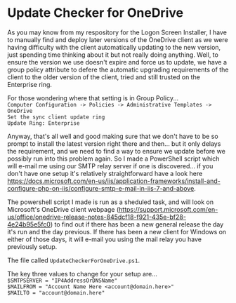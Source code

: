 # Update Checker for OneDrive

As you may know from my respository for the Logon Screen Installer, I have to manually find and deploy later versions of the OneDrive client as we were having difficulty with the client automatically updating to the new version, just spending time thinking about it but not really doing anything. Well, to ensure the version we use doesn't expire and force us to update, we have a group policy attribute to defere the automatic upgrading requirements of the client to the older version of the client, tried and still trusted on the Enterprise ring.

For those wondering where that setting is in Group Policy...<br>
`Computer Configuration -> Policies -> Administrative Templates -> OneDrive`<br>
`Set the sync client update ring`<br>
`Update Ring: Enterprise`

Anyway, that's all well and good making sure that we don't have to be so prompt to install the latest version right there and then... but it only delays the requirement, and we need to find a way to ensure we update before we possibly run into this problem again. So I made a PowerShell script which will e-mail me using our SMTP relay server if one is discovered... if you don't have one setup it's relatively straightforward have a look here https://docs.microsoft.com/en-us/iis/application-frameworks/install-and-configure-php-on-iis/configure-smtp-e-mail-in-iis-7-and-above.

The powershell script I made is run as a sheduled task, and will look on Microsoft's OneDrive client webpage (https://support.microsoft.com/en-us/office/onedrive-release-notes-845dcf18-f921-435e-bf28-4e24b95e5fc0) to find out if there has been a new general release the day it's run and the day previous. If there has been a new client for Windows on either of those days, it will e-mail you using the mail relay you have previously setup.

The file called `UpdateCheckerForOneDrive.ps1`.

The key three values to change for your setup are...<br>
`$SMTPSERVER = "IP4AddressOrDNSName"`<br>
`$MAILFROM = "Account Name Here <account@domain.here>"`<br>
`$MAILTO = "account@domain.here"`
